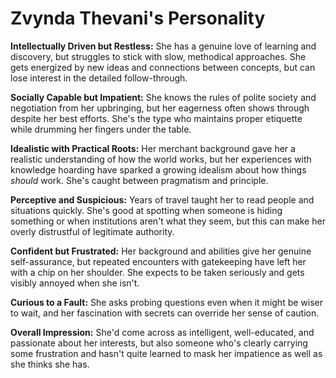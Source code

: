 # Zvynda Thevani's Personality

**Intellectually Driven but Restless:** She has a genuine love of learning and discovery, but struggles to stick with slow, methodical approaches. She gets energized by new ideas and connections between concepts, but can lose interest in the detailed follow-through.

**Socially Capable but Impatient:** She knows the rules of polite society and negotiation from her upbringing, but her eagerness often shows through despite her best efforts. She's the type who maintains proper etiquette while drumming her fingers under the table.

**Idealistic with Practical Roots:** Her merchant background gave her a realistic understanding of how the world works, but her experiences with knowledge hoarding have sparked a growing idealism about how things *should* work. She's caught between pragmatism and principle.

**Perceptive and Suspicious:** Years of travel taught her to read people and situations quickly. She's good at spotting when someone is hiding something or when institutions aren't what they seem, but this can make her overly distrustful of legitimate authority.

**Confident but Frustrated:** Her background and abilities give her genuine self-assurance, but repeated encounters with gatekeeping have left her with a chip on her shoulder. She expects to be taken seriously and gets visibly annoyed when she isn't.

**Curious to a Fault:** She asks probing questions even when it might be wiser to wait, and her fascination with secrets can override her sense of caution.

**Overall Impression:** She'd come across as intelligent, well-educated, and passionate about her interests, but also someone who's clearly carrying some frustration and hasn't quite learned to mask her impatience as well as she thinks she has.